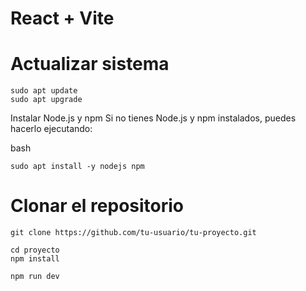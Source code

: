 # React + Vite

# Actualizar sistema

```
sudo apt update
sudo apt upgrade
```

Instalar Node.js y npm
Si no tienes Node.js y npm instalados, puedes hacerlo ejecutando:

bash

```
sudo apt install -y nodejs npm
```

# Clonar el repositorio

```
git clone https://github.com/tu-usuario/tu-proyecto.git
```

```
cd proyecto
npm install
```

```
npm run dev
```
  
